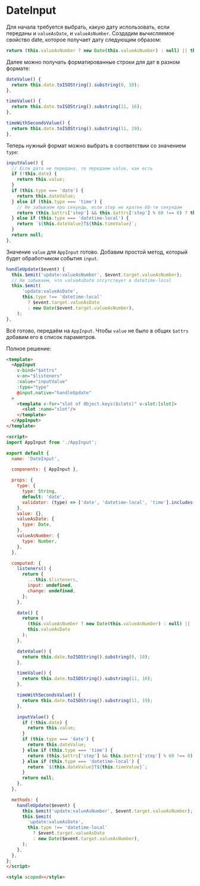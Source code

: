 # DateInput

Для начала требуется выбрать, какую дату использовать, если переданы и `valueAsDate`, и `valueAsNumber`. Создадим вычисляемое свойство date, которое получает дату следующим образом:

```javascript
return (this.valueAsNumber ? new Date(this.valueAsNumber) : null) || this.valueAsDate;
```

Далее можно получать форматированные строки для дат в разном формате:

```javascript
dateValue() {
  return this.date.toISOString().substring(0, 10);
},

timeValue() {
  return this.date.toISOString().substring(11, 16);
},

timeWithSecondsValue() {
  return this.date.toISOString().substring(11, 19);
},
```

Теперь нужный формат можно выбрать в соответствии со значением `type`:
```javascript
inputValue() {
  // Если дата не передана, то передаем value, как есть
  if (!this.date) {
    return this.value;
  }
  if (this.type === 'date') {
    return this.dateValue;
  } else if (this.type === 'time') {
    // Не забываем про секунды, если step не кратен 60-ти секундам
    return (this.$attrs['step'] && this.$attrs['step'] % 60 !== 0) ? this.timeWithSecondsValue : this.timeValue;
  } else if (this.type === 'datetime-local') {
    return `${this.dateValue}T${this.timeValue}`;
  }
  return null;
},
```

Значение `value` для `AppInput` готово. Добавим простой метод, который будет обработчиком события `input`.

```javascript
handleUpdate($event) {
  this.$emit('update:valueAsNumber', $event.target.valueAsNumber);
  // Не забываем, что valueAsDate отсутствует в datetime-local
  this.$emit(
      'update:valueAsDate',
      this.type !== 'datetime-local'
        ? $event.target.valueAsDate
        : new Date($event.target.valueAsNumber),
    );
},
```

Всё готово, передаём на `AppInput`. Чтобы `value` не было в общих `$attrs` добавим его в список параметров.

Полное решение:

```html
<template>
  <AppInput
    v-bind="$attrs"
    v-on="$listeners"
    :value="inputValue"
    :type="type"
    @input.native="handleUpdate"
  >
    <template v-for="slot of Object.keys($slots)" v-slot:[slot]>
      <slot :name="slot"/>
    </template>
  </AppInput>
</template>

<script>
import AppInput from './AppInput';

export default {
  name: 'DateInput',

  components: { AppInput },

  props: {
    type: {
      type: String,
      default: 'date',
      validator: (type) => ['date', 'datetime-local', 'time'].includes(type),
    },
    value: {},
    valueAsDate: {
      type: Date,
    },
    valueAsNumber: {
      type: Number,
    },
  },

  computed: {
    listeners() {
      return {
        ...this.$listeners,
        input: undefined,
        change: undefined,
      };
    },

    date() {
      return (
        (this.valueAsNumber ? new Date(this.valueAsNumber) : null) ||
        this.valueAsDate
      );
    },

    dateValue() {
      return this.date.toISOString().substring(0, 10);
    },

    timeValue() {
      return this.date.toISOString().substring(11, 16);
    },

    timeWithSecondsValue() {
      return this.date.toISOString().substring(11, 19);
    },

    inputValue() {
      if (!this.date) {
        return this.value;
      }
      if (this.type === 'date') {
        return this.dateValue;
      } else if (this.type === 'time') {
        return (this.$attrs['step'] && this.$attrs['step'] % 60 !== 0) ? this.timeWithSecondsValue : this.timeValue;
      } else if (this.type === 'datetime-local') {
        return `${this.dateValue}T${this.timeValue}`;
      }
      return null;
    },
  },

  methods: {
    handleUpdate($event) {
      this.$emit('update:valueAsNumber', $event.target.valueAsNumber);
      this.$emit(
        'update:valueAsDate',
        this.type !== 'datetime-local'
          ? $event.target.valueAsDate
          : new Date($event.target.valueAsNumber),
      );
    },
  },
};
</script>

<style scoped></style>

```
